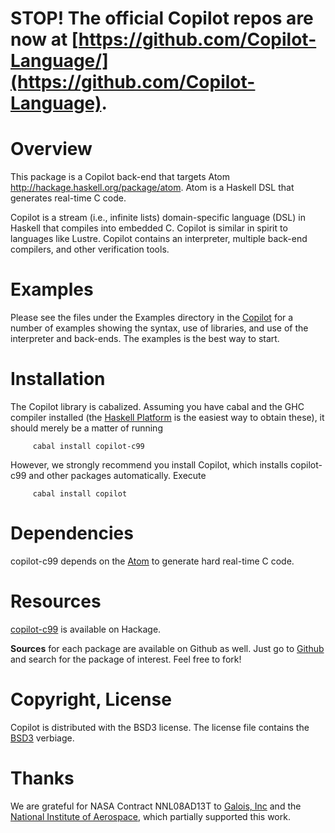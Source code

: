 # STOP! The official Copilot repos are now at [https://github.com/Copilot-Language/](https://github.com/Copilot-Language).

Overview
========
This package is a Copilot back-end that targets Atom
<http://hackage.haskell.org/package/atom>.  Atom is a Haskell DSL that generates
real-time C code.  

Copilot is a stream (i.e., infinite lists) domain-specific language (DSL) in
Haskell that compiles into embedded C.  Copilot is similar in spirit to
languages like Lustre.  Copilot contains an interpreter, multiple back-end
compilers, and other verification tools.

Examples
=========
Please see the files under the Examples directory in the
[Copilot](http://hackage.haskell.org/package/copilot) for a number of examples
showing the syntax, use of libraries, and use of the interpreter and back-ends.
The examples is the best way to start.

Installation
============
The Copilot library is cabalized. Assuming you have cabal and the GHC compiler
installed (the [Haskell Platform](http://hackage.haskell.org/platform/) is the
easiest way to obtain these), it should merely be a matter of running 
     
         cabal install copilot-c99

However, we strongly recommend you install Copilot, which installs copilot-c99
and other packages automatically.  Execute

         cabal install copilot

Dependencies
=============
copilot-c99 depends on the
[Atom](http://hackage.haskell.org/package/copilot-atom) to generate hard
real-time C code.

Resources
=========
[copilot-c99](http://hackage.haskell.org/package/copilot-c99) is available on
Hackage.

**Sources** for each package are available on Github as well.  Just go to
[Github](github.com) and search for the package of interest.  Feel free to fork!

Copyright, License
==================
Copilot is distributed with the BSD3 license. The license file contains the
[BSD3](http://en.wikipedia.org/wiki/BSD_licenses) verbiage.

Thanks
======
We are grateful for NASA Contract NNL08AD13T to [Galois,
Inc](http://corp.galois.com/) and the [National Institute of
Aerospace](http://www.nianet.org/), which partially supported this work.

